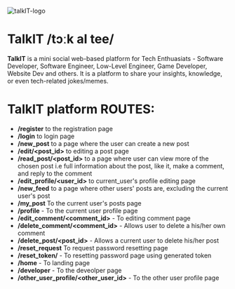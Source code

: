 ![talkIT-logo](https://imgur.com/wQ4wiYT)

# TalkIT /tɔːk aI tee/

**TalkIT** is a mini social web-based platform for Tech Enthuasiats - Software Developer, Software Engineer, Low-Level Engineer, Game Developer, Website Dev and others. It is a platform to share your insights, knowledge, or even tech-related jokes/memes.

# TalkIT platform ROUTES:

- **/register** to the registration page
- **/login** to login page
- **/new_post** to a page where the user can create a new post
- **/edit/<post_id>** to editing a post page
- **/read_post/<post_id>** to a page where user can view more of the chosen post i.e full information about the post, like it, make a comment, and reply to the comment
- **/edit_profile/<user_id>** to current_user's profile editing page
- **/new_feed** to a page where other users' posts are, excluding the current user's post
- **/my_post** To the current user's posts page
- **/profile** - To the current user profile page
- **/edit_comment/<comment_id>** - To editing comment page
- **/delete_comment/<comment_id>** - Allows user to delete a his/her own comment
- **/delete_post/<post_id>** - Allows a current user to delete his/her post
- **/reset_request** To request password resetting page
- **/reset_token/<token>** - To resetting password page using generated token
- **/home** - To landing page
- **/developer** - To the deveolper page
- **/other_user_profile/<other_user_id>** - To the other user profile page
<div style='display: flex; flex-wrap: wrap;>
![landing-page](https://i.imgur.com/rsegXWk.png)
![new-feed](https://i.imgur.com/IbDgvvG.png)
![reading...](https://i.imgur.com/hZrsSBr.png)
</div>

## USAGE
